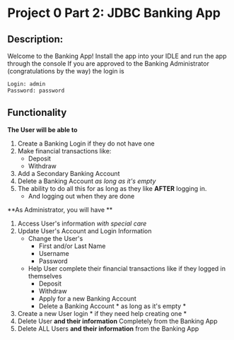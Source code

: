 # Project 0 Part 2: **JDBC Banking App**

## Description:
Welcome to the Banking App! Install the app into your IDLE and run the app through the console
If you are approved to the Banking Administrator (congratulations by the way) the login is

```bash
Login: admin
Password: password
```

## Functionality

**The User will be able to** 
1. Create a Banking Login if they do not have one
2. Make financial transactions like:
	- Deposit
	- Withdraw
3. Add a Secondary Banking Account 
4. Delete a Banking Account *as long as it's empty*
5. The ability to do all this for as long as they like **AFTER** logging in.
	- And logging out when they are done

**As Administrator, you will have **
1. Access User's information *with special care*
2. Update User's Account and Login Information
	- Change the User's
		- First and/or Last Name
		- Username
		- Password
	- Help User complete their financial transactions like if they logged in themselves
		- Deposit
		- Withdraw
		- Apply for a new Banking Account
		- Delete a Banking Account * as long as it's empty *
3. Create a new User login * if they need help creating one *
4. Delete User **and their information** Completely from the Banking App
5. Delete ALL Users **and their information** from the Banking App

	

